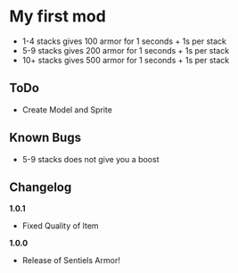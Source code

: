 # My first mod
* 1-4 stacks gives 100 armor for 1 seconds + 1s per stack 
* 5-9 stacks gives 200 armor for 1 seconds + 1s per stack 
* 10+ stacks gives 500 armor for 1 seconds + 1s per stack 
## ToDo
* Create Model and Sprite 

## Known Bugs
* 5-9 stacks does not give you a boost
## Changelog

**1.0.1**

* Fixed Quality of Item

**1.0.0**

* Release of Sentiels Armor! 
